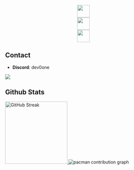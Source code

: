 <p align="center">
  <a href="https://skillicons.dev">
    <img height=40 src="https://skillicons.dev/icons?i=discord,windows,linux" />
    <br />
    <img height=40 src="https://skillicons.dev/icons?i=js,java,kotlin,python,html,css" />
    <br />
    <img height=40 src="https://skillicons.dev/icons?i=nginx,git,github,vscode,idea,webstorm,pycharm,mysql,redis" />
  </a>
</p>  

## Contact
- **Discord**: dev0one
<a href="https://discord.com/users/1420691621770559521">
  <img src="https://lanyard.cnrad.dev/api/1420691621770559521?showDisplayName=true&idleMessage=Doin'%20nothing%20special%20rn%20:P">
</a>

## Github Stats
<a href="https://git.io/streak-stats">
  <picture>
    <source
      srcset="https://streak-stats.demolab.com?user=giqnt&theme=tokyonight"
      media="(prefers-color-scheme: dark)"
    />
    <source
      srcset="https://streak-stats.demolab.com?user=giqnt"
      media="(prefers-color-scheme: light), (prefers-color-scheme: no-preference)"
    />
    <img height=200 alt="GitHub Streak" />
  </picture>
</a>

<picture>
  <source media="(prefers-color-scheme: dark)" srcset="https://raw.githubusercontent.com/py0z/py0z/output/pacman-contribution-graph-dark.svg">
  <source media="(prefers-color-scheme: light)" srcset="https://raw.githubusercontent.com/py0z/py0z/output/pacman-contribution-graph.svg">
  <img alt="pacman contribution graph" src="https://raw.githubusercontent.com/py0z/py0z/development/pacman-contribution-graph.svg">
</picture>
